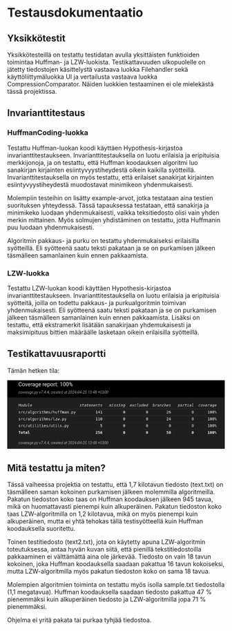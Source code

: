 # Testausdokumentaatio

## Yksikkötestit

Yksikkötesteillä on testattu testidatan avulla yksittäisten funktioiden toimintaa Huffman- ja LZW-luokista. Testikattavuuden ulkopuolelle on jätetty tiedostojen käsittelystä vastaava luokka Filehandler sekä käyttöliittymäluokka UI ja vertailusta vastaava luokka CompressionComparator. Näiden luokkien testaaminen ei ole mielekästä tässä projektissa.

## Invarianttitestaus

### HuffmanCoding-luokka

Testattu Huffman-luokan koodi käyttäen Hypothesis-kirjastoa invarianttitestaukseen. Invarianttitestauksella on luotu erilaisia ja eripituisia merkkijonoja, ja on testattu, että Huffman koodauksen algoritmi luo sanakirjan kirjainten esiintyvyystiheydestä oikein kaikilla syötteillä. Invarianttitestauksella on myös testattu, että erilaiset sanakirjat kirjainten esiintyvyystiheydestä muodostavat minimikeon yhdenmukaisesti.

Molempiin testeihin on lisätty example-arvot, jotka testataan aina testien suorituksen yhteydessä. Tässä tapauksessa testataan, että sanakirja ja minimikeko luodaan yhdenmukaisesti, vaikka teksitiedosto olisi vain yhden merkin mittainen.
Myös solmujen yhdistäminen on testattu, jotta Huffmanin puu luodaan yhdenmukaisesti.

Algoritmin pakkaus- ja purku on testattu yhdenmukaiseksi erilaisilla syötteillä. Eli syötteenä saatu teksti pakataan ja se on purkamisen jälkeen täsmälleen samanlainen kuin ennen pakkaamista.

### LZW-luokka

Testattu LZW-luokan koodi käyttäen Hypothesis-kirjastoa invarianttitestaukseen. Invarianttitestauksella on luotu erilaisia ja eripituisia syötteitä,
joilla on todettu pakkaus- ja purkualgoritmin toimivan yhdenmukaisesti. Eli syötteenä saatu teksti pakataan ja se on purkamisen jälkeen täsmälleen samanlainen kuin ennen pakkaamista. Lisäksi on testattu, että ekstramerkit lisätään sanakirjaan yhdemukaisesti ja maksimipituus bittien määräälle lasketaan oikein erilaisilla syötteillä.

## Testikattavuusraportti

Tämän hetken tila:

![Testikattavuus](https://github.com/xelmas/Tiralabra-pakkausalgoritmit/blob/main/documentation/images/coverage_report6.png)

## Mitä testattu ja miten?
Tässä vaiheessa projektia on testattu, että 1,7 kilotavun tiedosto (text.txt) on täsmälleen saman kokoinen purkamisen jälkeen molemmilla algoritmeilla. Pakatun tiedoston koko taas on Huffman koodauksen jälkeen 945 tavua, mikä on huomattavasti pienempi kuin alkuperäinen. Pakatun tiedoston koko taas LZW-algoritmilla on 1,2 kilotavua, mikä on myös pienempi kuin alkuperäinen, mutta ei yhtä tehokas tällä testisyötteellä kuin Huffman koodauksella suoritettu.

Toinen testitiedosto (text2.txt), jota on käytetty apuna LZW-algoritmin toteutuksessa, antaa hyvän kuvan siitä, että pienillä tekstitiedostoilla pakkaaminen ei välttämättä aina ole järkevää. Tiedosto on vain 18 tavun kokoinen, joka Huffman koodauksella saadaan pakattua 16 tavun kokoiseksi, mutta LZW-algoritmilla myös pakatun tiedoston koko on sama 18 tavua.

Molempien algoritmien toiminta on testattu myös isolla sample.txt tiedostolla (1,1 megatavua). Huffman koodauksella saadaan tiedosto pakattua 47 % pienemmäksi kuin alkuperäinen tiedosto ja LZW-algoritmilla jopa 71 % pienemmäksi.

Ohjelma ei yritä pakata tai purkaa tyhjää tiedostoa.

